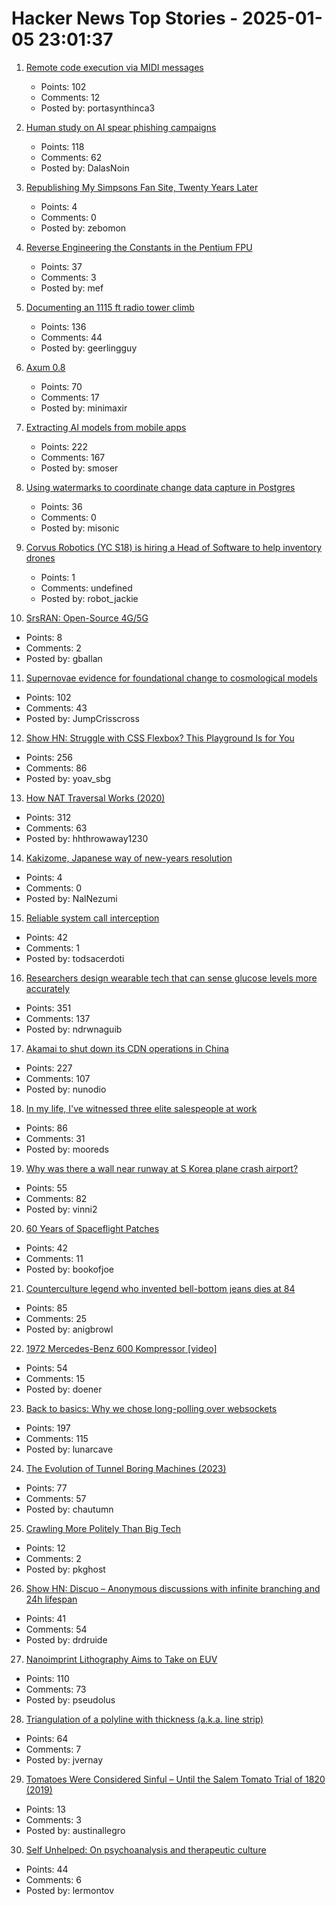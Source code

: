 # Hacker News Top Stories - 2025-01-05 23:01:37

1. [Remote code execution via MIDI messages](https://psi3.ru/blog/swl01u/)
   - Points: 102
   - Comments: 12
   - Posted by: portasynthinca3

2. [Human study on AI spear phishing campaigns](https://www.lesswrong.com/posts/GCHyDKfPXa5qsG2cP/human-study-on-ai-spear-phishing-campaigns)
   - Points: 118
   - Comments: 62
   - Posted by: DalasNoin

3. [Republishing My Simpsons Fan Site, Twenty Years Later](https://www.bingeclock.com/blog/post/republishing-my-simpsons-fan-site-twenty-years-later)
   - Points: 4
   - Comments: 0
   - Posted by: zebomon

4. [Reverse Engineering the Constants in the Pentium FPU](http://www.righto.com/2025/01/pentium-floating-point-ROM.html)
   - Points: 37
   - Comments: 3
   - Posted by: mef

5. [Documenting an 1115 ft radio tower climb](https://www.jeffgeerling.com/blog/2024/documenting-1115-ft-radio-tower-climb)
   - Points: 136
   - Comments: 44
   - Posted by: geerlingguy

6. [Axum 0.8](https://tokio.rs/blog/2025-01-01-announcing-axum-0-8-0)
   - Points: 70
   - Comments: 17
   - Posted by: minimaxir

7. [Extracting AI models from mobile apps](https://altayakkus.substack.com/p/you-wouldnt-download-an-ai)
   - Points: 222
   - Comments: 167
   - Posted by: smoser

8. [Using watermarks to coordinate change data capture in Postgres](https://blog.sequinstream.com/using-watermarks-to-coordinate-change-data-capture-in-postgres/)
   - Points: 36
   - Comments: 0
   - Posted by: misonic

9. [Corvus Robotics (YC S18) is hiring a Head of Software to help inventory drones](undefined)
   - Points: 1
   - Comments: undefined
   - Posted by: robot_jackie

10. [SrsRAN: Open-Source 4G/5G](https://github.com/srsran)
   - Points: 8
   - Comments: 2
   - Posted by: gballan

11. [Supernovae evidence for foundational change to cosmological models](https://academic.oup.com/mnrasl/article/537/1/L55/7926647)
   - Points: 102
   - Comments: 43
   - Posted by: JumpCrisscross

12. [Show HN: Struggle with CSS Flexbox? This Playground Is for You](https://yoavsbg.github.io/css-flexbox-playground/)
   - Points: 256
   - Comments: 86
   - Posted by: yoav_sbg

13. [How NAT Traversal Works (2020)](https://tailscale.com/blog/how-nat-traversal-works)
   - Points: 312
   - Comments: 63
   - Posted by: hhthrowaway1230

14. [Kakizome, Japanese way of new-years resolution](https://harimus.github.io//2025/01/02/kakizome.html)
   - Points: 4
   - Comments: 0
   - Posted by: NalNezumi

15. [Reliable system call interception](https://blog.mggross.com/intercepting-syscalls/)
   - Points: 42
   - Comments: 1
   - Posted by: todsacerdoti

16. [Researchers design wearable tech that can sense glucose levels more accurately](https://uwaterloo.ca/news/media/no-more-needles-tracking-blood-sugar-your-wrist)
   - Points: 351
   - Comments: 137
   - Posted by: ndrwnaguib

17. [Akamai to shut down its CDN operations in China](https://content.akamai.com/index.php/email/emailWebview?email=NjQyLVNLTi00NDkAAAGWBQgHSPFMp0ow2aF67IAbDOB0c1pNppYjWH8ZCkGxrVi4pDs7pT_120NiLvARghhVOBbaIJqps_3Ii2OZlixo3IPjhpR79JsTe-0&trk=comments_comments-list_comment-text)
   - Points: 227
   - Comments: 107
   - Posted by: nunodio

18. [In my life, I've witnessed three elite salespeople at work](https://slate.com/life/2024/12/work-jobs-sales-telemarketing-america.html)
   - Points: 86
   - Comments: 31
   - Posted by: mooreds

19. [Why was there a wall near runway at S Korea plane crash airport?](https://www.bbc.com/news/articles/c0mvynnxzzmo)
   - Points: 55
   - Comments: 82
   - Posted by: vinni2

20. [60 Years of Spaceflight Patches](https://arstechnica.com/space/2024/12/after-60-years-of-spaceflight-patches-here-are-some-of-our-favorites/)
   - Points: 42
   - Comments: 11
   - Posted by: bookofjoe

21. [Counterculture legend who invented bell-bottom jeans dies at 84](https://www.sfgate.com/local/article/peggy-caserta-obituary-sf-bell-bottom-jeans-19976707.php)
   - Points: 85
   - Comments: 25
   - Posted by: anigbrowl

22. [1972 Mercedes-Benz 600 Kompressor [video]](https://www.youtube.com/watch?v=4LnHdWgLlFI)
   - Points: 54
   - Comments: 15
   - Posted by: doener

23. [Back to basics: Why we chose long-polling over websockets](https://www.inferable.ai/blog/posts/postgres-nodejs-longpolling.mdx)
   - Points: 197
   - Comments: 115
   - Posted by: lunarcave

24. [The Evolution of Tunnel Boring Machines (2023)](https://www.construction-physics.com/p/the-evolution-of-tunnel-boring-machines)
   - Points: 77
   - Comments: 57
   - Posted by: chautumn

25. [Crawling More Politely Than Big Tech](https://cameronboehmer.com/building-a-polite-and-fast-web-crawler.html)
   - Points: 12
   - Comments: 2
   - Posted by: pkghost

26. [Show HN: Discuo – Anonymous discussions with infinite branching and 24h lifespan](https://discuo.com)
   - Points: 41
   - Comments: 54
   - Posted by: drdruide

27. [Nanoimprint Lithography Aims to Take on EUV](https://spectrum.ieee.org/nanoimprint-lithography)
   - Points: 110
   - Comments: 73
   - Posted by: pseudolus

28. [Triangulation of a polyline with thickness (a.k.a. line strip)](https://jvernay.fr/en/blog/polyline-triangulation/)
   - Points: 64
   - Comments: 7
   - Posted by: jvernay

29. [Tomatoes Were Considered Sinful – Until the Salem Tomato Trial of 1820 (2019)](https://www.thevintagenews.com/2019/02/23/tomato/)
   - Points: 13
   - Comments: 3
   - Posted by: austinallegro

30. [Self Unhelped: On psychoanalysis and therapeutic culture](https://sydneyreviewofbooks.com/reviews/self-unhelped)
   - Points: 44
   - Comments: 6
   - Posted by: lermontov

